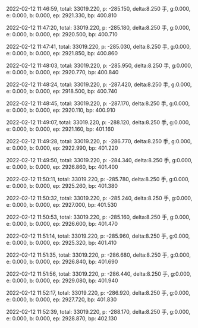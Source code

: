 2022-02-12 11:46:59, total: 33019.220, p: -285.150, delta:8.250 手, g:0.000, e: 0.000, b: 0.000, ep: 2921.330, bp: 400.810

2022-02-12 11:47:20, total: 33019.220, p: -285.180, delta:8.250 手, g:0.000, e: 0.000, b: 0.000, ep: 2920.500, bp: 400.710

2022-02-12 11:47:41, total: 33019.220, p: -285.030, delta:8.250 手, g:0.000, e: 0.000, b: 0.000, ep: 2921.850, bp: 400.860

2022-02-12 11:48:03, total: 33019.220, p: -285.950, delta:8.250 手, g:0.000, e: 0.000, b: 0.000, ep: 2920.770, bp: 400.840

2022-02-12 11:48:24, total: 33019.220, p: -287.420, delta:8.250 手, g:0.000, e: 0.000, b: 0.000, ep: 2918.500, bp: 400.740

2022-02-12 11:48:45, total: 33019.220, p: -287.170, delta:8.250 手, g:0.000, e: 0.000, b: 0.000, ep: 2920.110, bp: 400.910

2022-02-12 11:49:07, total: 33019.220, p: -288.120, delta:8.250 手, g:0.000, e: 0.000, b: 0.000, ep: 2921.160, bp: 401.160

2022-02-12 11:49:28, total: 33019.220, p: -286.770, delta:8.250 手, g:0.000, e: 0.000, b: 0.000, ep: 2922.990, bp: 401.220

2022-02-12 11:49:50, total: 33019.220, p: -284.340, delta:8.250 手, g:0.000, e: 0.000, b: 0.000, ep: 2926.860, bp: 401.400

2022-02-12 11:50:11, total: 33019.220, p: -285.780, delta:8.250 手, g:0.000, e: 0.000, b: 0.000, ep: 2925.260, bp: 401.380

2022-02-12 11:50:32, total: 33019.220, p: -285.240, delta:8.250 手, g:0.000, e: 0.000, b: 0.000, ep: 2927.000, bp: 401.530

2022-02-12 11:50:53, total: 33019.220, p: -285.160, delta:8.250 手, g:0.000, e: 0.000, b: 0.000, ep: 2926.600, bp: 401.470

2022-02-12 11:51:14, total: 33019.220, p: -285.960, delta:8.250 手, g:0.000, e: 0.000, b: 0.000, ep: 2925.320, bp: 401.410

2022-02-12 11:51:35, total: 33019.220, p: -286.680, delta:8.250 手, g:0.000, e: 0.000, b: 0.000, ep: 2926.840, bp: 401.690

2022-02-12 11:51:56, total: 33019.220, p: -286.440, delta:8.250 手, g:0.000, e: 0.000, b: 0.000, ep: 2929.080, bp: 401.940

2022-02-12 11:52:17, total: 33019.220, p: -286.920, delta:8.250 手, g:0.000, e: 0.000, b: 0.000, ep: 2927.720, bp: 401.830

2022-02-12 11:52:39, total: 33019.220, p: -288.170, delta:8.250 手, g:0.000, e: 0.000, b: 0.000, ep: 2928.870, bp: 402.130